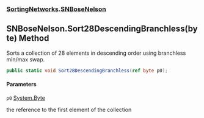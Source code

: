 ### [SortingNetworks](SortingNetworks.md 'SortingNetworks').[SNBoseNelson](SortingNetworks.SNBoseNelson.md 'SortingNetworks.SNBoseNelson')

## SNBoseNelson.Sort28DescendingBranchless(byte) Method

Sorts a collection of 28 elements in descending order using branchless min/max swap.

```csharp
public static void Sort28DescendingBranchless(ref byte p0);
```
#### Parameters

<a name='SortingNetworks.SNBoseNelson.Sort28DescendingBranchless(byte).p0'></a>

`p0` [System.Byte](https://docs.microsoft.com/en-us/dotnet/api/System.Byte 'System.Byte')

the reference to the first element of the collection